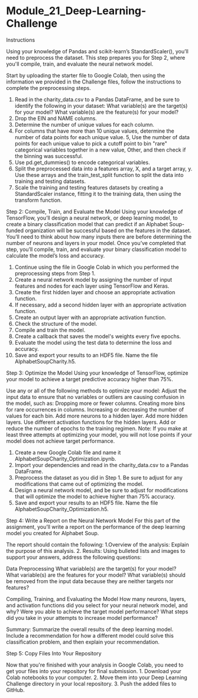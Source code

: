 # Module_21_Deep-Learning-Challenge

Instructions

Using your knowledge of Pandas and scikit-learn’s StandardScaler(), you’ll need to preprocess the dataset. This step prepares you for Step 2, where you'll compile, train, and evaluate the neural network model.

Start by uploading the starter file to Google Colab, then using the information we provided in the Challenge files, follow the instructions to complete the preprocessing steps.

1. Read in the charity_data.csv to a Pandas DataFrame, and be sure to identify the following in your dataset:
	What variable(s) are the target(s) for your model?
	What variable(s) are the feature(s) for your model?
2. Drop the EIN and NAME columns.
3. Determine the number of unique values for each column.
4. For columns that have more than 10 unique values, determine the number of data points for each unique value.
5, Use the number of data points for each unique value to pick a cutoff point to bin "rare" categorical variables together in a new value, Other, and then check if the binning was successful.
6. Use pd.get_dummies() to encode categorical variables.
7. Split the preprocessed data into a features array, X, and a target array, y. Use these arrays and the train_test_split function to split the data into training and testing datasets.
7. Scale the training and testing features datasets by creating a StandardScaler instance, fitting it to the training data, then using the transform function.

Step 2: Compile, Train, and Evaluate the Model
Using your knowledge of TensorFlow, you’ll design a neural network, or deep learning model, to create a binary classification model that can predict if an Alphabet Soup-funded organization will be successful based on the features in the dataset. You’ll need to think about how many inputs there are before determining the number of neurons and layers in your model. Once you’ve completed that step, you’ll compile, train, and evaluate your binary classification model to calculate the model’s loss and accuracy.

1. Continue using the file in Google Colab in which you performed the preprocessing steps from Step 1.
2. Create a neural network model by assigning the number of input features and nodes for each layer using TensorFlow and Keras.
3. Create the first hidden layer and choose an appropriate activation function.
4. If necessary, add a second hidden layer with an appropriate activation function.
5. Create an output layer with an appropriate activation function.
6. Check the structure of the model.
7. Compile and train the model.
8. Create a callback that saves the model's weights every five epochs.
9. Evaluate the model using the test data to determine the loss and accuracy.
10. Save and export your results to an HDF5 file. Name the file AlphabetSoupCharity.h5.

Step 3: Optimize the Model
Using your knowledge of TensorFlow, optimize your model to achieve a target predictive accuracy higher than 75%.

Use any or all of the following methods to optimize your model:
	Adjust the input data to ensure that no variables or outliers are causing confusion in the model, such as:
		Dropping more or fewer columns.
		Creating more bins for rare occurrences in columns.
		Increasing or decreasing the number of values for each bin.
		Add more neurons to a hidden layer.
		Add more hidden layers.
		Use different activation functions for the hidden layers.
		Add or reduce the number of epochs to the training regimen.
Note: If you make at least three attempts at optimizing your model, you will not lose points if your model does not achieve target performance.

1. Create a new Google Colab file and name it AlphabetSoupCharity_Optimization.ipynb.
2. Import your dependencies and read in the charity_data.csv to a Pandas DataFrame.
3. Preprocess the dataset as you did in Step 1. Be sure to adjust for any modifications that came out of optimizing the model.
4. Design a neural network model, and be sure to adjust for modifications that will optimize the model to achieve higher than 75% accuracy.
5. Save and export your results to an HDF5 file. Name the file AlphabetSoupCharity_Optimization.h5.

Step 4: Write a Report on the Neural Network Model
For this part of the assignment, you’ll write a report on the performance of the deep learning model you created for Alphabet Soup.

The report should contain the following:
	1.Overview of the analysis: Explain the purpose of this analysis.
	2. Results: Using bulleted lists and images to support your answers, address the following questions:

Data Preprocessing
	What variable(s) are the target(s) for your model?	
	What variable(s) are the features for your model?
	What variable(s) should be removed from the input data because they are neither targets nor features?

Compiling, Training, and Evaluating the Model
	How many neurons, layers, and activation functions did you select for your neural network model, and why?
	Were you able to achieve the target model performance?
	What steps did you take in your attempts to increase model performance?

Summary: Summarize the overall results of the deep learning model. Include a recommendation for how a different model could solve this classification problem, and then explain your recommendation.

Step 5: Copy Files Into Your Repository

Now that you're finished with your analysis in Google Colab, you need to get your files into your repository for final submission.
	1. Download your Colab notebooks to your computer.
	2. Move them into your Deep Learning Challenge directory in your local repository.
	3. Push the added files to GitHub.